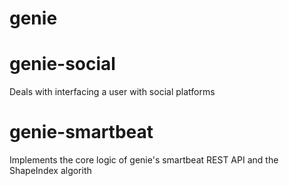 genie
=====
genie-social
==================
Deals with interfacing a user with social platforms

genie-smartbeat
====================
Implements the core logic of genie's smartbeat REST API and the ShapeIndex algorith
